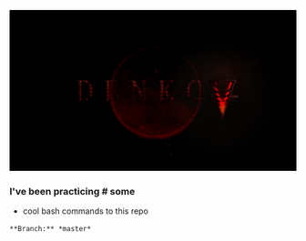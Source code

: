<p align="center">
  <img src="screenshot.jpg" />
</p>

### I've been practicing # some 
* cool bash commands to this repo
```
**Branch:** *master*
``` 
